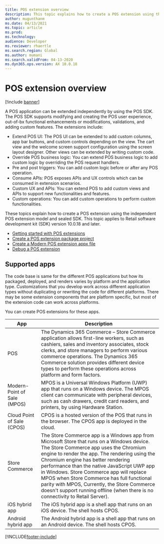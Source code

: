 ```yaml
---
title: POS extension overview
description: This topic explains how to create a POS extension using the new independent POS extension model and sealed SDK.
author: mugunthanm
ms.date: 04/13/2021
ms.topic: article
ms.prod: 
ms.technology: 
audience: Developer
ms.reviewer: rhaertle
ms.search.region: Global
ms.author: mumani
ms.search.validFrom: 04-13-2020
ms.dyn365.ops.version: AX 10.0.18
---
```


# POS extension overview

[!include [banner](../includes/banner.md)]

A POS application can be extended independently by using the POS SDK. The POS SDK supports modifying and creating the POS user experience, out-of-bx functional enhancements or modifications, validations, and adding custom features. The extensions include:

+ Extend POS UI: The POS UI can be extended to add custom columns, app bar buttons, and custom controls depending on the view. The cart view and the welcome screen support configuration using the screen layout designer. Other views can be extended by writing custom code.
+ Override POS business logic: You can extend POS business logic to add custom logic by overriding the POS request handlers.
+ Pre and post triggers: You can add custom logic before or after any POS operation.
+ Consume APIs: POS exposes APIs and UX controls which can be consumed in extension scenarios.
+ Custom UX and APIs: You can extend POS to add custom views and APIs to support new functionalities and features.
+ Custom operations: You can add custom operations to perform custom functionalities.

These topics explain how to create a POS extension using the independent POS extension model and sealed SDK. This topic applies to Retail software development kit (SDK) version 10.0.18 and later.

+ [Getting started with POS extensions](pos-extension-getting-started.md)
+ [Create a POS extension package project](create-pos-extension-package.md)
+ [Create a Modern POS extension appx file](create-pos-extension-appx.md)
+ [Debug a POS extension](debug-pos-extension.md)

## Supported apps

The code base is same for the different POS applications but how its packaged, deployed, and renders varies by platform and the application type. Customizations that you develop work across different application types without duplicating or rewriting the code for different platforms. There may be some extension components that are platform specific, but most of the extension code can work across platforms.

You can create POS extensions for these apps.

App | Description
---|---
POS | The Dynamics 365 Commerce – Store Commerce application allows first-line workers, such as cashiers, sales and inventory associates, stock clerks, and store managers to perform various commerce operations. The Dynamics 365 Commerce solution provides different device types to perform these operations across platform and form factors.
Modern-Point of Sale (MPOS) | MPOS is a Universal Windows Platform (UWP) app that runs on a Windows device. The MPOS client can communicate with peripheral devices, such as cash drawers, credit card readers, and printers, by using Hardware Station.
Cloud Point of Sale (CPOS) | CPOS is a hosted version of the POS that runs in the browser. The CPOS app is deployed in the cloud.
Store Commerce | The Store Commerce app is a Windows app from Microsoft Store that runs on a Windows device. The Store Commerce app uses the Chromium engine to render the app. The rendering using the Chromium engine has better rendering performance than the native JavaScript UWP app in Windows. Store Commerce app will replace MPOS when Store Commerce  has full functional parity with MPOS, Currently, the Store Commerce doesn't support running offline (when there is no connectivity to Retail Server).
iOS hybrid app | The iOS hybrid app is a shell app that runs on an iOS device. The shell hosts CPOS.
Android hybrid app | The Android hybrid app is a shell app that runs on an Android device. The shell hosts CPOS.


[!INCLUDE[footer-include](../includes/footer-banner.md)]

